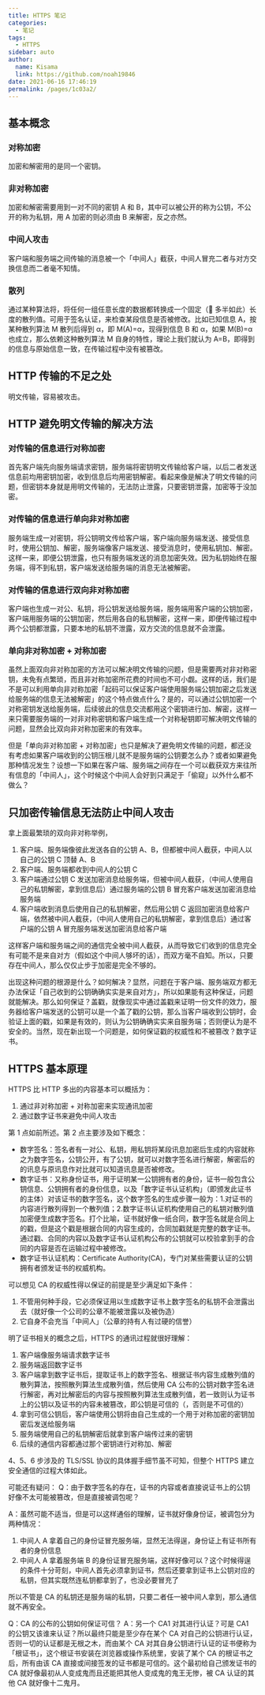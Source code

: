 ```yaml
---
title: HTTPS 笔记
categories:
  - 笔记
tags:
  - HTTPS
sidebar: auto
author:
  name: Kisama
  link: https://github.com/noah19846
date: 2021-06-16 17:46:19
permalink: /pages/1c03a2/
---
```


## 基本概念

### 对称加密

加密和解密用的是同一个密钥。

### 非对称加密

加密和解密需要用到一对不同的密钥 A 和 B，其中可以被公开的称为公钥，不公开的称为私钥，用 A 加密的则必须由 B 来解密，反之亦然。

### 中间人攻击

客户端和服务端之间传输的消息被一个「中间人」截获，中间人冒充二者与对方交换信息而二者毫不知情。

### 散列

通过某种算法将，将任何一组任意长度的数据都转换成一个固定（ 多半如此）长度的散列值。可用于签名认证，来检查某段信息是否被修改。比如已知信息 A，按某种散列算法 M 散列后得到 α，即 M(A)=α，现得到信息 B 和 α，如果 M(B)=α 也成立，那么依赖这种散列算法 M 自身的特性，理论上我们就认为 A=B，即得到的信息与原始信息一致，在传输过程中没有被篡改。

## HTTP 传输的不足之处

明文传输，容易被攻击。

## HTTP 避免明文传输的解决方法

### 对传输的信息进行对称加密

首先客户端先向服务端请求密钥，服务端将密钥明文传输给客户端，以后二者发送信息前均用密钥加密，收到信息后均用密钥解密。看起来像是解决了明文传输的问题，但密钥本身就是用明文传输的，无法防止泄露，只要密钥泄露，加密等于没加密。

### 对传输的信息进行单向非对称加密

服务端生成一对密钥，将公钥明文传给客户端，客户端向服务端发送、接受信息时，使用公钥加、解密，服务端像客户端发送、接受消息时，使用私钥加、解密。这样一来，即便公钥泄露，也只有服务端发送的消息加密失效。因为私钥始终在服务端，得不到私钥，客户端发送给服务端的消息无法被解密。

### 对传输的信息进行双向非对称加密

客户端也生成一对公、私钥，将公钥发送给服务端，服务端用客户端的公钥加密，客户端用服务端的公钥加密，然后用各自的私钥解密，这样一来，即便传输过程中两个公钥都泄露，只要本地的私钥不泄露，双方交流的信息就不会泄露。

### 单向非对称加密 + 对称加密

虽然上面双向非对称加密的方法可以解决明文传输的问题，但是需要两对非对称密钥，未免有点繁琐，而且非对称加密所花费的时间也不可小觑。这样的话，我们是不是可以利用单向非对称加密「起码可以保证客户端使用服务端公钥加密之后发送给服务端的信息无法被解密」的这个特点做点什么？是的，可以通过公钥加密一个对称密钥发送给服务端，后续彼此的信息交流都用这个密钥进行加、解密，这样一来只需要服务端的一对非对称密钥和客户端生成一个对称秘钥即可解决明文传输的问题，显然会比双向非对称加密来的有效率。

但是「单向非对称加密 + 对称加密」也只是解决了避免明文传输的问题，都还没有考虑如果客户端收到的公钥压根儿就不是服务端的公钥要怎么办？或者如果避免那种情况发生？设想一下如果在客户端、服务端之间存在一个可以截获双方来往所有信息的「中间人」，这个时候这个中间人会好到只满足于「偷窥」以外什么都不做么？

## 只加密传输信息无法防止中间人攻击

拿上面最繁琐的双向非对称举例，

1. 客户端、服务端像彼此发送各自的公钥 A、B，但都被中间人截获，中间人以自己的公钥 C 顶替 A、B
2. 客户端、服务端都收到中间人的公钥 C
3. 客户端通过公钥 C 发送加密消息给服务端，但被中间人截获，（中间人使用自己的私钥解密，拿到信息后）通过服务端的公钥 B 冒充客户端发送加密消息给服务端
4. 客户端收到消息后使用自己的私钥解密，然后用公钥 C 返回加密消息给客户端，依然被中间人截获，（中间人使用自己的私钥解密，拿到信息后）通过客户端的公钥 A 冒充服务端发送加密消息给客户端

这样客户端和服务端之间的通信完全被中间人截获，从而导致它们收到的信息完全有可能不是来自对方（假如这个中间人够坏的话），而双方毫不自知。所以，只要存在中间人，那么仅仅止步于加密是完全不够的。

出现这种问题的根源是什么？如何解决？显然，问题在于客户端、服务端双方都无办法保证「自己收到的公钥确确实实是来自对方」，所以如果能有这种保证，问题就能解决。那么如何保证？盖戳，就像现实中通过盖戳来证明一份文件的效力，服务器给客户端发送的公钥可以是一个盖了戳的公钥，那么当客户端收到公钥时，会验证上面的戳，如果是有效的，则认为公钥确确实实来自服务端；否则便认为是不安全的。当然，现在新出现一个问题是，如何保证戳的权威性和不被篡改？数字证书。

## HTTPS 基本原理

HTTPS 比 HTTP 多出的内容基本可以概括为：

1. 通过非对称加密 + 对称加密来实现通讯加密
2. 通过数字证书来避免中间人攻击

第 1 点如前所述。第 2 点主要涉及如下概念：

- 数字签名：签名者有一对公、私钥，用私钥将某段讯息加密后生成的内容就称之为数字签名，公钥公开，有了公钥，就可以对数字签名进行解密，解密后的的讯息与原讯息作对比就可以知道讯息是否被修改。
- 数字证书：又称身份证书，用于证明某一公钥拥有者的身份，证书一般包含公钥信息、公钥拥有者的身份信息，以及「数字证书认证机构」（即颁发此证书的主体）对该证书的数字签名，这个数字签名的生成步骤一般为：1.对证书的内容进行散列得到一个散列值；2.数字证书认证机构使用自己的私钥对散列值加密便生成数字签名。打个比喻，证书就好像一纸合同，数字签名就是合同上的戳，但是这个戳是根据合同的内容生成的，合同加戳就是完整的数字证书。通过戳、合同的内容以及数字证书认证机构公布的公钥就可以校验拿到手的合同的内容是否在运输过程中被修改。
- 数字证书认证机构：Certificate Authority(CA)，专门对某些需要认证的公钥拥有者颁发证书的权威机构。

可以想见 CA 的权威性得以保证的前提是至少满足如下条件：

1. 不管用何种手段，它必须保证用以生成数字证书上数字签名的私钥不会泄露出去（就好像一个公司的公章不能被泄露以及被伪造）
2. 它自身不会充当「中间人」（公章的持有人有过硬的信誉）

明了证书相关的概念之后，HTTPS 的通讯过程就很好理解：

1. 客户端像服务端请求数字证书
2. 服务端返回数字证书
3. 客户端拿到数字证书后，提取证书上的数字签名、根据证书内容生成散列值的散列算法，按照散列算法生成散列值，然后使用 CA 公布的公钥对数字签名进行解密，再对比解密后的内容与按照散列算法生成散列值，若一致则认为证书上的公钥以及证书的内容未被篡改，即公钥是可信的（，否则是不可信的）
4. 拿到可信公钥后，客户端使用公钥将由自己生成的一个用于对称加密的密钥加密后发送给服务端
5. 服务端使用自己的私钥解密后就拿到客户端传过来的密钥
6. 后续的通信内容都通过那个密钥进行对称加、解密

4、5、6 步涉及的 TLS/SSL 协议的具体握手细节虽不可知，但整个 HTTPS 建立安全通信的过程大体如此。

可能还有疑问：
Q：由于数字签名的存在，证书的内容或者直接说证书上的公钥好像不太可能被篡改，但是直接被调包呢？

A：虽然可能不适当，但是可以这样通俗的理解，证书就好像身份证，被调包分为两种情况：

1. 中间人 A 拿着自己的身份证冒充服务端，显然无法得逞，身份证上有证书所有者的身份信息
2. 中间人 A 拿着服务端 B 的身份证冒充服务端，这样好像可以？这个时候得逞的条件十分苛刻，中间人首先必须拿到证书，然后还要拿到证书上公钥对应的私钥，但其实既然连私钥都拿到了，也没必要冒充了

所以不管是 CA 的私钥还是服务端的私钥，只要二者任一被中间人拿到，那么通信就不再安全。

Q：CA 的公布的公钥如何保证可信？
A：另一个 CA1 对其进行认证？可是 CA1 的公钥又该谁来认证？所以最终只能是至少存在某个 CA 对自己的公钥进行认证，否则一切的认证都是无根之木，而由某个 CA 对其自身公钥进行认证的证书便称为「根证书」，这个根证书安装在浏览器或操作系统里，安装了某个 CA 的根证书之后，所有由该 CA 直接或间接签发的证书都是可信的。这个最初给自己颁发证书的 CA 就好像最初从人变成鬼而且还能把其他人变成鬼的鬼王无惨，被 CA 认证的其他 CA 就好像十二鬼月。
